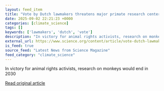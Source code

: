 ```yaml
---
layout: feed_item
title: "Vote by Dutch lawmakers threatens major primate research center"
date: 2025-09-02 22:21:23 +0000
categories: [climate_science]
tags: []
keywords: ['lawmakers', 'dutch', 'vote']
description: "In victory for animal rights activists, research on monkeys would end in 2030"
external_url: https://www.science.org/content/article/vote-dutch-lawmakers-threatens-major-primate-research-center
is_feed: true
source_feed: "Latest News from Science Magazine"
feed_category: "climate_science"
---
```


In victory for animal rights activists, research on monkeys would end in 2030

[Read original article](https://www.science.org/content/article/vote-dutch-lawmakers-threatens-major-primate-research-center)

